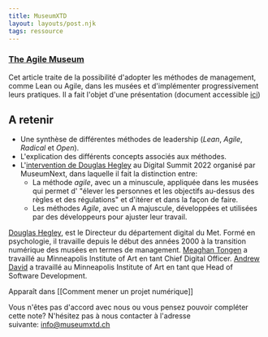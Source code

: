 ```yaml
---
title: MuseumXTD
layout: layouts/post.njk
tags: ressource
---
```

### [The Agile Museum](https://mw2016.museumsandtheweb.com/paper/the-agile-museum/)
Cet article traite de la possibilité d'adopter les méthodes de management, comme Lean ou Agile, dans les musées et d'implémenter progressivement leurs pratiques. Il a fait l'objet d'une présentation (document accessible [ici](https://www.slideshare.net/dhegley/the-agile-museum-21st-century-leadership))  

## A retenir
- Une synthèse de différentes méthodes de leadership (*Lean*, *Agile*, *Radical* et *Open*).
- L'explication des différents concepts associés aux méthodes. 
- L'[intervention de Douglas Hegley](https://www.museumnext.com/article/in-conversation-with-douglas-hegley/) au Digital Summit 2022 organisé par MuseumNext, dans laquelle il fait la distinction entre:
	- La méthode *agile*, avec un a minuscule, appliquée dans les musées qui permet d' "élever les personnes et les objectifs au-dessus des règles et des régulations" et d'itérer et dans la façon de faire. 
	- Les méthodes *Agile*, avec un A majuscule, développées et utilisées par des développeurs pour ajuster leur travail. 


[Douglas Hegley](https://www.linkedin.com/in/douglashegley/), est le Directeur du département digital du Met. Formé en psychologie, il travaille depuis le début des années 2000 à la transition numérique des musées en termes de management. 
[Meaghan Tongen](https://www.linkedin.com/in/meaghan-tongen-6199056b/) a travaillé au Minneapolis Institute of Art en tant Chief Digital Officer. 
[Andrew David](https://www.linkedin.com/in/andrew-david/) a travaillé au Minneapolis Institute of Art en tant que Head of Software Development.  



Apparaît dans [[Comment mener un projet numérique]]

Vous n'êtes pas d'accord avec nous ou vous pensez pouvoir compléter cette note? N'hésitez pas à nous contacter à l'adresse suivante: [info@museumxtd.ch](mailto:info@museumxtd.ch)